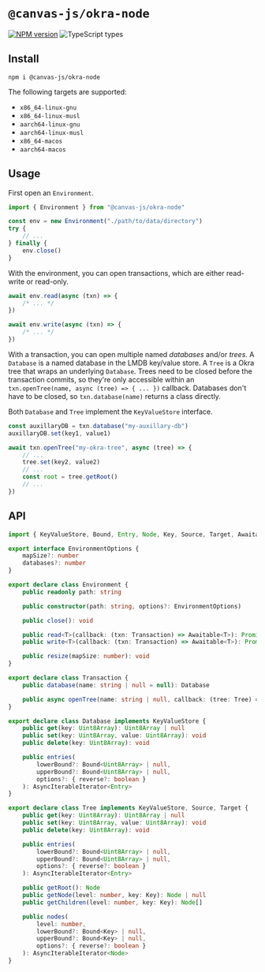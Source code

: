 # `@canvas-js/okra-node`

[![NPM version](https://img.shields.io/npm/v/@canvas-js/okra-node)](https://www.npmjs.com/package/@canvas-js/okra-node) ![TypeScript types](https://img.shields.io/npm/types/@canvas-js/okra-node)

## Install

```
npm i @canvas-js/okra-node
```

The following targets are supported:

- `x86_64-linux-gnu`
- `x86_64-linux-musl`
- `aarch64-linux-gnu`
- `aarch64-linux-musl`
- `x86_64-macos`
- `aarch64-macos`

## Usage

First open an `Environment`.

```ts
import { Environment } from "@canvas-js/okra-node"

const env = new Environment("./path/to/data/directory")
try {
	// ...
} finally {
	env.close()
}
```

With the environment, you can open transactions, which are either read-write or read-only.

```ts
await env.read(async (txn) => {
	/* ... */
})

await env.write(async (txn) => {
	/* ... */
})
```

With a transaction, you can open multiple named _databases_ and/or _trees_. A `Database` is a named database in the LMDB key/value store. A `Tree` is a Okra tree that wraps an underlying `Database`. Trees need to be closed before the transaction commits, so they're only accessible within an `txn.openTree(name, async (tree) => { ... })` callback. Databases don't have to be closed, so `txn.database(name)` returns a class directly.

Both `Database` and `Tree` implement the `KeyValueStore` interface.

```ts
const auxillaryDB = txn.database("my-auxillary-db")
auxillaryDB.set(key1, value1)

await txn.openTree("my-okra-tree", async (tree) => {
	// ...
	tree.set(key2, value2)
	// ...
	const root = tree.getRoot()
	// ...
})
```

## API

```ts
import { KeyValueStore, Bound, Entry, Node, Key, Source, Target, Awaitable } from "@canvas-js/okra"

export interface EnvironmentOptions {
	mapSize?: number
	databases?: number
}

export declare class Environment {
	public readonly path: string

	public constructor(path: string, options?: EnvironmentOptions)

	public close(): void

	public read<T>(callback: (txn: Transaction) => Awaitable<T>): Promise<T>
	public write<T>(callback: (txn: Transaction) => Awaitable<T>): Promise<T>

	public resize(mapSize: number): void
}

export declare class Transaction {
	public database(name: string | null = null): Database

	public async openTree(name: string | null, callback: (tree: Tree) => Awaitable<T>): Promise<T>
}

export declare class Database implements KeyValueStore {
	public get(key: Uint8Array): Uint8Array | null
	public set(key: Uint8Array, value: Uint8Array): void
	public delete(key: Uint8Array): void

	public entries(
		lowerBound?: Bound<Uint8Array> | null,
		upperBound?: Bound<Uint8Array> | null,
		options?: { reverse?: boolean }
	): AsyncIterableIterator<Entry>
}

export declare class Tree implements KeyValueStore, Source, Target {
	public get(key: Uint8Array): Uint8Array | null
	public set(key: Uint8Array, value: Uint8Array): void
	public delete(key: Uint8Array): void

	public entries(
		lowerBound?: Bound<Uint8Array> | null,
		upperBound?: Bound<Uint8Array> | null,
		options?: { reverse?: boolean }
	): AsyncIterableIterator<Entry>

	public getRoot(): Node
	public getNode(level: number, key: Key): Node | null
	public getChildren(level: number, key: Key): Node[]

	public nodes(
		level: number,
		lowerBound?: Bound<Key> | null,
		upperBound?: Bound<Key> | null,
		options?: { reverse?: boolean }
	): AsyncIterableIterator<Node>
}
```
